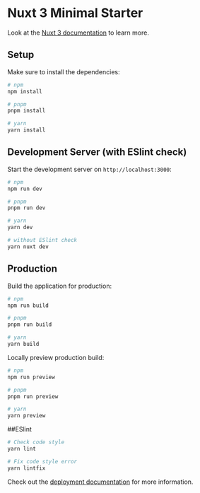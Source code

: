 # Nuxt 3 Minimal Starter

Look at the [Nuxt 3 documentation](https://nuxt.com/docs/getting-started/introduction) to learn more.

## Setup

Make sure to install the dependencies:

```bash
# npm
npm install

# pnpm
pnpm install

# yarn
yarn install
```

## Development Server (with ESlint check)

Start the development server on `http://localhost:3000`:

```bash
# npm
npm run dev

# pnpm
pnpm run dev

# yarn
yarn dev

# without ESlint check
yarn nuxt dev
```

## Production

Build the application for production:

```bash
# npm
npm run build

# pnpm
pnpm run build

# yarn
yarn build
```

Locally preview production build:

```bash
# npm
npm run preview

# pnpm
pnpm run preview

# yarn
yarn preview
```

##ESlint

```bash
# Check code style
yarn lint

# Fix code style error
yarn lintfix
```

Check out the [deployment documentation](https://nuxt.com/docs/getting-started/deployment) for more information.

